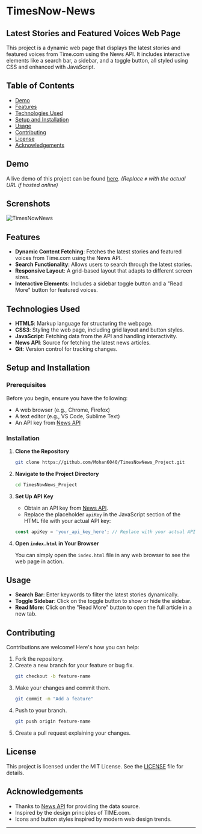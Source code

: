 
# TimesNow-News
## Latest Stories and Featured Voices Web Page

This project is a dynamic web page that displays the latest stories and featured voices from Time.com using the News API. It includes interactive elements like a search bar, a sidebar, and a toggle button, all styled using CSS and enhanced with JavaScript.

## Table of Contents

- [Demo](#demo)
- [Features](#features)
- [Technologies Used](#technologies-used)
- [Setup and Installation](#setup-and-installation)
- [Usage](#usage)
- [Contributing](#contributing)
- [License](#license)
- [Acknowledgements](#acknowledgements)

## Demo

A live demo of this project can be found [here](https://fantastic-panda-8ef28c.netlify.app). *(Replace `#` with the actual URL if hosted online)*

## Screnshots

![TimesNowNews](https://github.com/user-attachments/assets/55bde30b-d979-4359-a951-744634818e62)


## Features

- **Dynamic Content Fetching**: Fetches the latest stories and featured voices from Time.com using the News API.
- **Search Functionality**: Allows users to search through the latest stories.
- **Responsive Layout**: A grid-based layout that adapts to different screen sizes.
- **Interactive Elements**: Includes a sidebar toggle button and a "Read More" button for featured voices.

## Technologies Used

- **HTML5**: Markup language for structuring the webpage.
- **CSS3**: Styling the web page, including grid layout and button styles.
- **JavaScript**: Fetching data from the API and handling interactivity.
- **News API**: Source for fetching the latest news articles.
- **Git**: Version control for tracking changes.

## Setup and Installation

### Prerequisites

Before you begin, ensure you have the following:

- A web browser (e.g., Chrome, Firefox)
- A text editor (e.g., VS Code, Sublime Text)
- An API key from [News API](https://newsapi.org/)

### Installation

1. **Clone the Repository**

    ```bash
    git clone https://github.com/Mohan6040/TimesNowNews_Project.git
    ```

2. **Navigate to the Project Directory**

    ```bash
    cd TimesNowNews_Project
    ```

3. **Set Up API Key**

    - Obtain an API key from [News API](https://newsapi.org/).
    - Replace the placeholder `apiKey` in the JavaScript section of the HTML file with your actual API key:

    ```javascript
    const apiKey = 'your_api_key_here'; // Replace with your actual API key
    ```

4. **Open `index.html` in Your Browser**

    You can simply open the `index.html` file in any web browser to see the web page in action.

## Usage

- **Search Bar**: Enter keywords to filter the latest stories dynamically.
- **Toggle Sidebar**: Click on the toggle button to show or hide the sidebar.
- **Read More**: Click on the "Read More" button to open the full article in a new tab.

## Contributing

Contributions are welcome! Here's how you can help:

1. Fork the repository.
2. Create a new branch for your feature or bug fix.
    ```bash
    git checkout -b feature-name
    ```
3. Make your changes and commit them.
    ```bash
    git commit -m "Add a feature"
    ```
4. Push to your branch.
    ```bash
    git push origin feature-name
    ```
5. Create a pull request explaining your changes.

## License

This project is licensed under the MIT License. See the [LICENSE](LICENSE) file for details.

## Acknowledgements

- Thanks to [News API](https://newsapi.org/) for providing the data source.
- Inspired by the design principles of TIME.com.
- Icons and button styles inspired by modern web design trends.

---

